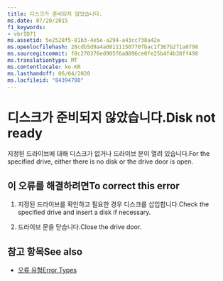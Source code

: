 ```yaml
---
title: 디스크가 준비되지 않았습니다.
ms.date: 07/20/2015
f1_keywords:
- vbrID71
ms.assetid: 5e2528f5-81b3-4e5e-a294-a43cc738a42e
ms.openlocfilehash: 28cdb5d9a4a08111150770fbac1f367b271a0798
ms.sourcegitcommit: f8c270376ed905f6a8896ce0fe25b4f4b38ff498
ms.translationtype: MT
ms.contentlocale: ko-KR
ms.lasthandoff: 06/04/2020
ms.locfileid: "84394780"
---
```

# <a name="disk-not-ready"></a><span data-ttu-id="25b61-102">디스크가 준비되지 않았습니다.</span><span class="sxs-lookup"><span data-stu-id="25b61-102">Disk not ready</span></span>
<span data-ttu-id="25b61-103">지정된 드라이브에 대해 디스크가 없거나 드라이브 문이 열려 있습니다.</span><span class="sxs-lookup"><span data-stu-id="25b61-103">For the specified drive, either there is no disk or the drive door is open.</span></span>  
  
## <a name="to-correct-this-error"></a><span data-ttu-id="25b61-104">이 오류를 해결하려면</span><span class="sxs-lookup"><span data-stu-id="25b61-104">To correct this error</span></span>  
  
1. <span data-ttu-id="25b61-105">지정된 드라이브를 확인하고 필요한 경우 디스크를 삽입합니다.</span><span class="sxs-lookup"><span data-stu-id="25b61-105">Check the specified drive and insert a disk if necessary.</span></span>  
  
2. <span data-ttu-id="25b61-106">드라이브 문을 닫습니다.</span><span class="sxs-lookup"><span data-stu-id="25b61-106">Close the drive door.</span></span>  
  
## <a name="see-also"></a><span data-ttu-id="25b61-107">참고 항목</span><span class="sxs-lookup"><span data-stu-id="25b61-107">See also</span></span>

- [<span data-ttu-id="25b61-108">오류 유형</span><span class="sxs-lookup"><span data-stu-id="25b61-108">Error Types</span></span>](../programming-guide/language-features/error-types.md)
